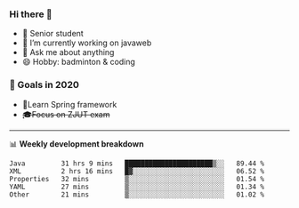 

### Hi there 🐏

- 🌱 Senior student
- 🔭 I’m currently working on javaweb
- 💬 Ask me about anything
- 😄 Hobby: badminton & coding

### 🚀 Goals in 2020
+ 🍃Learn Spring framework
+ ~~🎓Focus on ZJUT exam~~
-------

📊 **Weekly development breakdown**
<!--START_SECTION:waka-->
```text
Java         31 hrs 9 mins   ██████████████████████▒░░   89.44 % 
XML          2 hrs 16 mins   █▓░░░░░░░░░░░░░░░░░░░░░░░   06.52 % 
Properties   32 mins         ▒░░░░░░░░░░░░░░░░░░░░░░░░   01.54 % 
YAML         27 mins         ▒░░░░░░░░░░░░░░░░░░░░░░░░   01.34 % 
Other        21 mins         ▒░░░░░░░░░░░░░░░░░░░░░░░░   01.02 % 
```
<!--END_SECTION:waka-->
